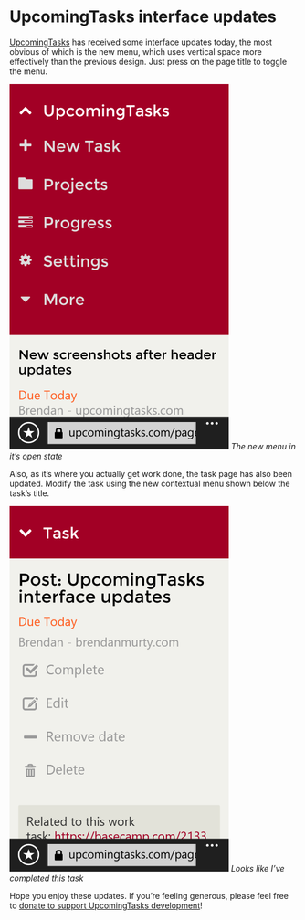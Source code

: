 # UpcomingTasks interface updates

[UpcomingTasks](http://upcomingtasks.com) has received some interface updates today, the most obvious of which is the new menu, which uses vertical space more effectively than the previous design. Just press on the page title to toggle the menu.

![Open menu](/images/brendan/interface-menu.png)
*The new menu in it’s open state*

Also, as it’s where you actually get work done, the task page has also been updated. Modify the task using the new contextual menu shown below the task’s title.

![Open menu](/images/brendan/interface-task.png)
*Looks like I’ve completed this task*

Hope you enjoy these updates. If you’re feeling generous, please feel free to [donate to support UpcomingTasks development](http://upcomingtasks.com/pages/donate.php)!

